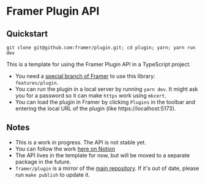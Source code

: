 # Framer Plugin API

## Quickstart

```
git clone git@github.com:framer/plugin.git; cd plugin; yarn; yarn run dev
```

This is a template for using the Framer Plugin API in a TypeScript project.

-   You need a [special branch of Framer](https://features-plugin.beta.framer.com/projects/) to use this library: `features/plugin`.
-   You can run the plugin in a local server by running `yarn dev`. It might ask you for a password so it can make `https` work using `mkcert`.
-   You can load the plugin in Framer by clicking `Plugins` in the toolbar and entering the local URL of the plugin (like https://localhost:5173).

## Notes

-   This is a work in progress. The API is not stable yet.
-   You can follow the work [here on Notion](https://www.notion.so/framer/Plugin-Documentation-f0b858563f2c46259906216fe42abfd7)
-   The API lives in the template for now, but will be moved to a separate package in the future.
-   `framer/plugin` is a mirror of the [main repository](https://github.com/framer/FramerStudio/tree/features/plugin/src/framer-plugin-api). If it's out of date, please run `make publish` to update it.
